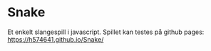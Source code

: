 # Snake
Et enkelt slangespill i javascript.
Spillet kan testes på github pages: https://h574641.github.io/Snake/
